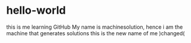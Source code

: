 # hello-world
this is me learning GitHub
My name is machinesolution, hence i am the machine that generates solutions
this is the new name of me )changed(
